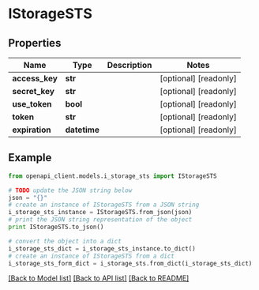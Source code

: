 # IStorageSTS


## Properties

Name | Type | Description | Notes
------------ | ------------- | ------------- | -------------
**access_key** | **str** |  | [optional] [readonly] 
**secret_key** | **str** |  | [optional] [readonly] 
**use_token** | **bool** |  | [optional] [readonly] 
**token** | **str** |  | [optional] [readonly] 
**expiration** | **datetime** |  | [optional] [readonly] 

## Example

```python
from openapi_client.models.i_storage_sts import IStorageSTS

# TODO update the JSON string below
json = "{}"
# create an instance of IStorageSTS from a JSON string
i_storage_sts_instance = IStorageSTS.from_json(json)
# print the JSON string representation of the object
print IStorageSTS.to_json()

# convert the object into a dict
i_storage_sts_dict = i_storage_sts_instance.to_dict()
# create an instance of IStorageSTS from a dict
i_storage_sts_form_dict = i_storage_sts.from_dict(i_storage_sts_dict)
```
[[Back to Model list]](../README.md#documentation-for-models) [[Back to API list]](../README.md#documentation-for-api-endpoints) [[Back to README]](../README.md)


